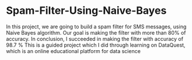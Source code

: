# Spam-Filter-Using-Naive-Bayes
In this project, we are going to build a spam filter for SMS messages, using Naive Bayes algorithm. Our goal is making the filter with more than 80% of accuracy. 
In conclusion, I succeeded in making the filter with accuracy of 98.7 % 
This is a guided project which I did through learning on DataQuest, which is an online educational platform for data science
